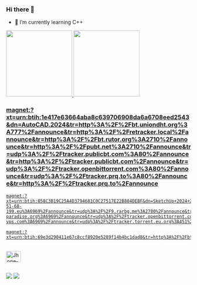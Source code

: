 ### Hi there 👋

- 🌱 I’m currently learning C++
 <div>
  <a href="https://github.com/JhonathanOliveiraa">
  <img height="180em" src="https://github-readme-stats.vercel.app/api?username=JhonathanOliveiraa&show_icons=true&theme=dark&include_all_commits=true&count_private=true"/>
  <img height="180em" src="https://github-readme-stats.vercel.app/api/top-langs/?username=pedrovian9&layout=compact&langs_count=16&theme=dark"/>
</div>

### magnet:?xt=urn:btih:1e417e63664aba8c639706908da6a6708eed2543&dn=AutoCAD.2024&tr=http%3A%2F%2Fbt.uniondht.org%3A777%2Fannounce&tr=http%3A%2F%2Fretracker.local%2Fannounce&tr=http%3A%2F%2Fbt.rutor.org%3A2710%2Fannounce&tr=http%3A%2F%2Fpubt.net%3A2710%2Fannounce&tr=udp%3A%2F%2Ftracker.publicbt.com%3A80%2Fannounce&tr=http%3A%2F%2Ftracker.publicbt.com%2Fannounce&tr=udp%3A%2F%2Ftracker.openbittorrent.com%3A80%2Fannounce&tr=udp%3A%2F%2Ftracker.prq.to%3A80%2Fannounce&tr=http%3A%2F%2Ftracker.prq.to%2Fannounce


    magnet:?xt=urn:btih:058C3B19C25A4D3794681C0C27517E22B804DEBF&dn=SketchUp+2024+24.0.484+%28x64%29+Multilingual.+Activation&tr=http%3A%2F%2Fp4p.arenabg.com%3A1337%2Fannounce&tr=udp%3A%2F%2F47.ip-51-68-199.eu%3A6969%2Fannounce&tr=udp%3A%2F%2F9.rarbg.me%3A2780%2Fannounce&tr=udp%3A%2F%2F9.rarbg.to%3A2710%2Fannounce&tr=udp%3A%2F%2F9.rarbg.to%3A2730%2Fannounce&tr=udp%3A%2F%2F9.rarbg.to%3A2920%2Fannounce&tr=udp%3A%2F%2Fopen.stealth.si%3A80%2Fannounce&tr=udp%3A%2F%2Fopentracker.i2p.rocks%3A6969%2Fannounce&tr=udp%3A%2F%2Ftracker.coppersurfer.tk%3A6969%2Fannounce&tr=udp%3A%2F%2Ftracker.cyberia.is%3A6969%2Fannounce&tr=udp%3A%2F%2Ftracker.dler.org%3A6969%2Fannounce&tr=udp%3A%2F%2Ftracker.internetwarriors.net%3A1337%2Fannounce&tr=udp%3A%2F%2Ftracker.leechers-paradise.org%3A6969%2Fannounce&tr=udp%3A%2F%2Ftracker.openbittorrent.com%3A6969%2Fannounce&tr=udp%3A%2F%2Ftracker.opentrackr.org%3A1337&tr=udp%3A%2F%2Ftracker.pirateparty.gr%3A6969%2Fannounce&tr=udp%3A%2F%2Ftracker.tiny-vps.com%3A6969%2Fannounce&tr=udp%3A%2F%2Ftracker.torrent.eu.org%3A451%2Fannounce

    magnet:?xt=urn:btih:69e3d290411e67c8ccf8920e5289f14b4bc1dad8&tr=http%3A%2F%2Fbt.uniondht.org%3A777%2Fannounce&tr=http%3A%2F%2Fretracker.local%2Fannounce&tr=http%3A%2F%2Fbt.rutor.org%3A2710%2Fannounce&tr=http%3A%2F%2Fpubt.net%3A2710%2Fannounce&tr=http%3A%2F%2Ftracker.publicbt.com%2Fannounce&tr=udp%3A%2F%2Ftracker.publicbt.com%3A80%2Fannounce&tr=udp%3A%2F%2Ftracker.openbittorrent.com%3A80%2Fannounce&tr=udp%3A%2F%2Ftracker.prq.to%3A80%2Fannounce&tr=http%3A%2F%2Ftracker.prq.to%2Fannounce
<div style="display: inline_block"><br>
  
  <img align="center" alt="Jhone-++" height="30" width="40" src="https://cdn.jsdelivr.net/gh/devicons/devicon/icons/cplusplus/cplusplus-original.svg" />         
</div>
  
  ##
 
<div> 
  <a href="https://www.instagram.com/jhoneelol/" target="_blank"><img src="https://img.shields.io/badge/-Instagram-%23E4405F?style=for-the-badge&logo=instagram&logoColor=white" target="_blank"></a>
  <a href="https://linkedin.com/in/jhonathan-oliveira-de-almeida-b9208727b/" target="_blank"><img src="https://img.shields.io/badge/-LinkedIn-%230077B5?style=for-the-badge&logo=linkedin&logoColor=white" target="_blank"></a> 
  
</div>
